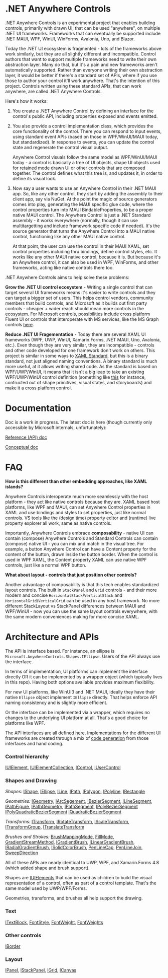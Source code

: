 # .NET Anywhere Controls

.NET Anywhere Controls is an experimental project that enables building controls, primarily with drawn UI,
that can be used "anywhere", on multiple .NET UI frameworks. Frameworks that can eventually be supported
include .NET MAUI, WPF, WinUI, WinForms, Avalonia, Uno, and Blazor. 

Today the .NET UI ecosystem is fragmented - lots of the frameworks above work similarly, but they
are all slightly different and incompatible. Control authors that want to support multiple frameworks
need to write their own abstraction layer. Many do that, but it's a pain and new frameworks aren't
automatically supported.  Rather than everyone writing their own abstraction layer, it would be better
if there's a standard set of APIs, where if you use those to author your control it'll
work anywhere. That's the intention of this project. Controls written using these standard APIs,
that can work anywhere, are called .NET Anywhere Controls.

Here's how it works:
1. You create a .NET Anywhere Control by defining an interface for the control's public API, including
properties exposed and events emitted.

2. You also provide a control implementation class, which provides the core functionality of the control.
There you can respond to input events, using standard event APIs (based on those in WPF/WinUI/MAUI today, but standardized).
In response to events, you can update the control state and regenerate the control visual output.

    Anywhere Control visuals follow the same model as WPF/WinUI/MAUI today - a control is basically a tree of UI objects,
shape UI objects used for retained mode drawn UI or other controls that are composed together. The control
defines what this tree is, and updates it, in order to define its visual look.

3. Now say a user wants to use an Anywhere Control in their .NET MAUI app. So, like any other control, they start by
adding the assembly to their client app, say via NuGet. At the point the magic of source generators comes into play,
generating the MAUI specific glue code, where the control properties turn into MAUI BindableProperties,
to be a proper native MAUI control. The Anywhere Control is just a .NET Standard assembly - it works
everywhere (normally, though it can use multitargetting and include framework specific code if needed). It's the source
generator that turns the Anywhere Control into a MAUI native control, functioning like any other MAUI native control.

    At that point, the user can use the control in their MAUI XAML, set control properties including thru bindings,
    define control styles, etc. It works like any other MAUI native control, because it is. But because it's an
Anywhere control, it can also be used in WPF, WinForms, and other frameworks, acting like native controls there too.

.NET Anywhere Controls aims to help solve these problems:

**Grow the .NET UI control ecosystem** - Writing a single control that can target several UI
frameworks means it's easier to write controls and they can target a bigger set of users. This
helps control vendors, community members that build controls, and Microsoft as it builds out first
party controls - cheaper + wider reach should mean more controls in the ecosystem. For Microsoft controls,
possibilities include cross platform Fluent UI or controls that interoperate with MS services,
like the MS Graph controls [here](https://docs.microsoft.com/en-us/windows/communitytoolkit/graph/controls/peoplepicker).

**Reduce .NET UI Fragementation** - Today there are several XAML UI frameworks (WPF, UWP, WinUI, Xamarin.Forms,
.NET MAUI, Uno, Avalonia, etc.). Even though they are very similar, they are incompatible - controls and other
code developed for one framework don't work on others.
This project is similar in some ways to [XAML Standard](https://github.com/microsoft/xaml-standard), but this is a binary
standard, not just aligned naming conventions. A binary standard is much more useful, at it allows writing shared code.
As the standard is based on WPF/UWP/WinUI, it means that it isn't a big leap to take an existing WPF/UWP/WinUI control
definition (something like [this](https://docs.microsoft.com/en-us/dotnet/desktop/wpf/controls/button-styles-and-templates?view=netframeworkdesktop-4.8)
for instance, contructed out of shape primitives, visual states, and storyboards) and make it a cross platform control.

# Documentation

Doc is a work in progress. The latest doc is here (though currently only accessible by Microsoft internals, unfortunately):

[Reference (API) doc](https://review.docs.microsoft.com/en-us/dotnet/api/microsoft.standardui?view=dotnet-standard-ui&branch=pr-en-us-4)

[Conceptual doc](https://review.docs.microsoft.com/en-us/dotnet/standard-ui/?branch=main)

# FAQ

**How is this different than other embedding approaches, like XAML islands?**

Anywhere Controls interoperate much more seamlessly with the host platform - they act like native controls because they are. XAML based host platforms, like WPF and MAUI, can set Anywhere Control properties in XAML and use bindings and styles to set properties, just like normal controls. VS tools like the (design time) property editor and (runtime) live property explorer all work, same as native controls.

Importantly, Anywhere Controls embrace **composability** - native UI can contain (compose) Anywhere Controls and Standard Controls can
contain (compose) native UI - you can mix and match in the visual tree. For example, a button Anywhere Control can have a Content property
for the content of the button, drawn inside the button border. When the control is used in WPF XAML, the Content property XAML can
use native WPF controls, just like a normal WPF button.

**What about layout - controls that just position other controls?**

Another advantage of composability is that this tech enables standardized layout controls. The built in `StackPanel` and `Grid`
controls - and their more modern and concise `HorizontalStack`/`VerticalStack` and `HorizontalGrid`/`VerticalGrid` can be used in
any host framework. No more different StackLayout vs StackPanel differences between MAUI and WPF/WinUI - now you can use the same
layout controls everywhere, with the same modern conveniences making for more concise XAML.

# Architecture and APIs

The API is interface based. For instance, an ellipse is `Microsoft.AnywhereControls.Shapes.IEllipse`. Users of the API always use the interface.

In terms of implementation, UI platforms can implement the interface directly OR it can be implemented by a wrapper object (which typically lives in this repo). Having both options available provides maximum flexibility.

For new UI platforms, like WinUI3 and .NET MAUI, ideally they have their native
`Ellipse` object implement `IEllipse` directly. That helps enforce API naming consistency and is slightly more efficient.

Or the interface can be implemented via a wrapper, which requires no changes to the underlying UI platform at all. That's a good choice for platforms like WPF.

The API interfaces are all defined [here](src/AnywhereControls). Implementations for the different UI frameworks are created through a mix of [code generation](src/AnywhereControls.Analyzers) from those interfaces and hand coding.

### Control hierarchy

[IUIElement](src/AnywhereControls.CommonTypes/IUIElement.cs),
[IUIElementCollection](src/AnywhereControls/Controls/IUIElementCollection.cs),
[IControl](src/AnywhereControls/Controls/IControl.cs),
[IUserControl](src/AnywhereControls/Controls/IUserControl.cs)

### Shapes and Drawing

_Shapes:_
[IShape](src/AnywhereControls/Shapes/IShape.cs),
[IEllipse](src/AnywhereControls/Shapes/IEllipse.cs),
[ILine](src/AnywhereControls/Shapes/ILine.cs),
[IPath](src/AnywhereControls/Shapes/IPath.cs),
[IPolygon](src/AnywhereControls/Shapes/IPolygon.cs),
[IPolyline](src/AnywhereControls/Shapes/IPolyline.cs),
[IRectangle](src/AnywhereControls/Shapes/IRectangle.cs)

_Geometries:_
[IGeometry](src/AnywhereControls/Media/IGeometry.cs),
[IArcSegement](src/AnywhereControls/Media/IArcSegement.cs),
[IBezierSegment](src/AnywhereControls/Media/IBezierSegment.cs),
[ILineSegment](src/AnywhereControls/Media/ILineSegment.cs),
[IPathFigure](src/AnywhereControls/Media/IPathFigure.cs),
[IPathGeometry](src/AnywhereControls/Media/IPathGeometry.cs),
[IPathSegment](src/AnywhereControls/Media/IPathSegment.cs),
[IPolyBezierSegment](src/AnywhereControls/Media/IPolyBezierSegment.cs)
[IPolyQuadraticBezierSegment](src/AnywhereControls/Media/IPolyQuadraticBezierSegment.cs)
[IQuadraticBezierSegment](src/AnywhereControls/Media/IQuadraticBezierSegment.cs)

_Transforms:_
[ITransform](src/AnywhereControls/Media/ITransform.cs),
[IRotateTransform](src/AnywhereControls/Media/IRotateTransform.cs),
[IScaleTransform](src/AnywhereControls/Media/IScaleTransform.cs),
[ITransformGroup](src/AnywhereControls/Media/ITransformGroup.cs),
[ITranslateTransform](src/AnywhereControls/Media/ITranslateTransform.cs)

_Brushes and Strokes:_
[BrushMappingMode](src/AnywhereControls/Media/BrushMappingMode.cs),
[FillMode](src/AnywhereControls/Media/FillMode.cs),
[GradientStreamMethod](src/AnywhereControls/Media/GradientStreamMethod.cs),
[IGradientBrush](src/AnywhereControls/Media/IGradientBrush.cs),
[ILinearGradientBrush](src/AnywhereControls/Media/ILinearGradientBrush.cs),
[IRadialGradientBrush](src/AnywhereControls/Media/IRadialGradientBrush.cs),
[ISolidColorBrush](src/AnywhereControls/Media/ISolidColorBrush.cs),
[PenLineCap](src/AnywhereControls/Media/PenLineCap.cs),
[PenLineJoin](src/AnywhereControls/Media/PenLineJoin.cs),
[SweepDirection](src/AnywhereControls/Media/SweepDirection.cs)

All of these APIs are nearly identical to UWP, WPF, and Xamarin.Forms 4.8 (which added shape and brush support).

Shapes are [IUIElements](src/AnywhereControls/IUIElement.cs) that can be used as children to build the visual representation of a control, often as part of a control template. That's the same model used by UWP/WPF/Forms.

Geometries, transforms, and brushes all help support the drawing.

### Text

[ITextBlock](src/AnywhereControls/Controls/ITextBlock.cs),
[FontStyle](src/AnywhereControls/Text/FontStyle.cs),
[FontWeight](src/AnywhereControls/Text/FontWeight.cs),
[FontWeights](src/AnywhereControls/Text/FontWeights.cs)

### Other controls

[IBorder](src/AnywhereControls/Controls/IBorder.cs)

### Layout

[IPanel](src/AnywhereControls/Controls/IPanel.cs),
[IStackPanel](src/AnywhereControls/Controls/IStackPanel.cs),
[IGrid](src/AnywhereControls/Controls/IGrid.cs),
[ICanvas](src/AnywhereControls/Controls/ICanvas.cs)
